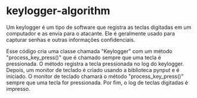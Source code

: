 # keylogger-algorithm

Um keylogger é um tipo de software que registra as teclas digitadas em um computador e as envia para o atacante. 
Ele é geralmente usado para capturar senhas e outras informações confidenciais.

Esse código cria uma classe chamada "Keylogger" com um método "process_key_press()" que é chamado sempre que uma tecla é pressionada. O método registra a tecla pressionada no log do keylogger. Depois, um monitor de teclado é criado usando a biblioteca pynput e é iniciado. 
O monitor de teclado chamará o método "process_key_press()" sempre que uma tecla for pressionada. Por fim, o log de teclas digitadas é impresso.
